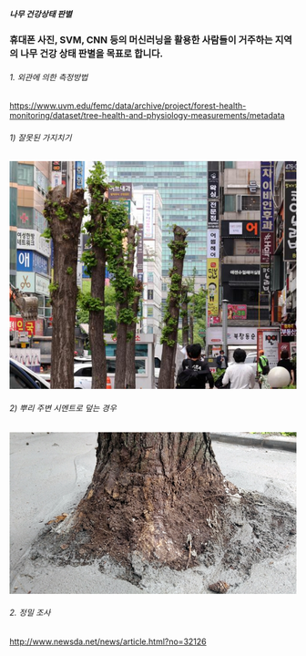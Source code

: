 ##### 나무 건강상태 판별 

### 휴대폰 사진, SVM, CNN 등의 머신러닝을 활용한 사람들이 거주하는 지역의 나무 건강 상태 판별을 목표로 합니다. 

###### 1. 외관에 의한 측정방법


https://www.uvm.edu/femc/data/archive/project/forest-health-monitoring/dataset/tree-health-and-physiology-measurements/metadata

###### 1) 잘못된 가지치기 

![tree1](./image/tree1.jpg)


###### 2) 뿌리 주변 시멘트로 덮는 경우

![tree2](./image/tree2.jpg)



###### 2. 정밀 조사

http://www.newsda.net/news/article.html?no=32126